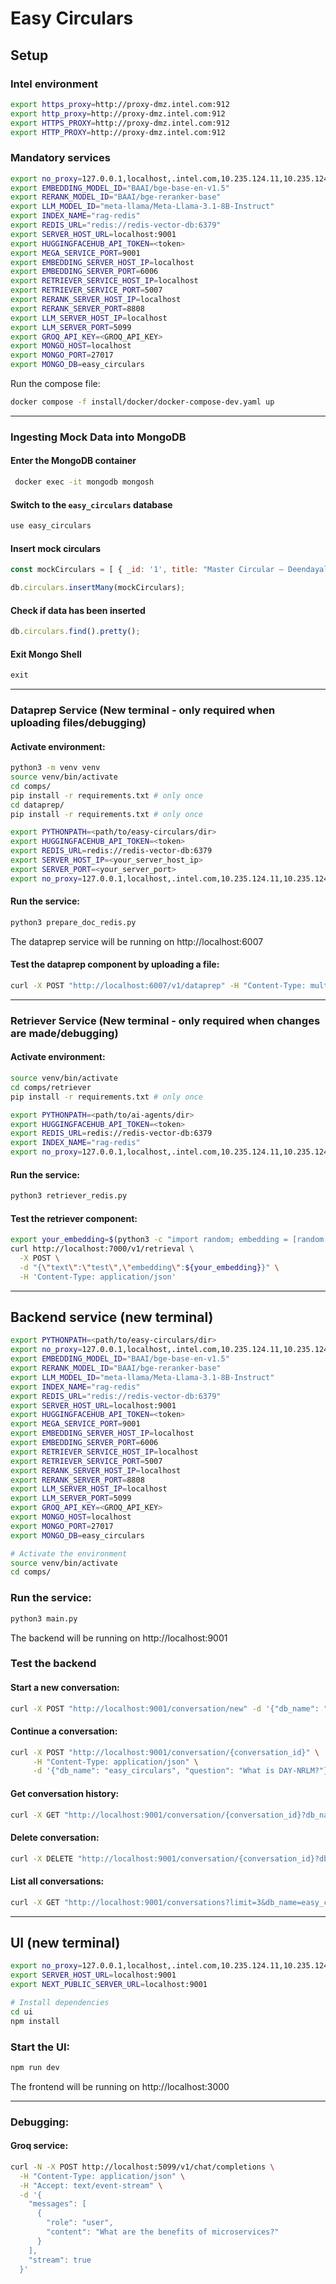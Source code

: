 # Easy Circulars

## Setup

### Intel environment
```bash
export https_proxy=http://proxy-dmz.intel.com:912
export http_proxy=http://proxy-dmz.intel.com:912
export HTTPS_PROXY=http://proxy-dmz.intel.com:912
export HTTP_PROXY=http://proxy-dmz.intel.com:912
```


### Mandatory services
```bash
export no_proxy=127.0.0.1,localhost,.intel.com,10.235.124.11,10.235.124.12,10.235.124.13,10.96.0.0/12,10.235.64.0/18,chatqna-xeon-ui-server,chatqna-xeon-backend-server,dataprep-redis-service,tei-embedding-service,retriever,tei-reranking-service,tgi-service,vllm_service,backend,mongodb,tei-reranking-server,tei-embedding-server,groq-service
export EMBEDDING_MODEL_ID="BAAI/bge-base-en-v1.5"
export RERANK_MODEL_ID="BAAI/bge-reranker-base"
export LLM_MODEL_ID="meta-llama/Meta-Llama-3.1-8B-Instruct"
export INDEX_NAME="rag-redis"
export REDIS_URL="redis://redis-vector-db:6379"
export SERVER_HOST_URL=localhost:9001
export HUGGINGFACEHUB_API_TOKEN=<token>
export MEGA_SERVICE_PORT=9001
export EMBEDDING_SERVER_HOST_IP=localhost
export EMBEDDING_SERVER_PORT=6006
export RETRIEVER_SERVICE_HOST_IP=localhost
export RETRIEVER_SERVICE_PORT=5007
export RERANK_SERVER_HOST_IP=localhost
export RERANK_SERVER_PORT=8808
export LLM_SERVER_HOST_IP=localhost
export LLM_SERVER_PORT=5099
export GROQ_API_KEY=<GROQ_API_KEY>
export MONGO_HOST=localhost
export MONGO_PORT=27017
export MONGO_DB=easy_circulars
```
Run the compose file:
```bash
docker compose -f install/docker/docker-compose-dev.yaml up
```

---

### Ingesting Mock Data into MongoDB

#### Enter the MongoDB container
```bash
 docker exec -it mongodb mongosh
```

#### Switch to the `easy_circulars` database
```javascript
use easy_circulars
```

#### Insert mock circulars
```javascript
const mockCirculars = [ { _id: '1', title: "Master Circular – Deendayal Antyodaya Yojana - National Rural Livelihoods Mission (DAY-NRLM)", tags: ["master", "rural"], date: "2019-07-01", bookmark: false, url: "/pdfs/4MC01072019506189EF9A684645AF078EAA43E6BFC5.pdf", conversation_id: "", references: ['2', '3']}, { _id: '2', title: "Master Circular – Deendayal Antyodaya Yojana - National Rural Livelihoods Mission (DAY-NRLM)", tags: ["master", "rural"], date: "2018-07-03", bookmark: false, url: "/pdfs/09MC626B2B1F53BE4DD8B0A000EBAC40E2DB.pdf", conversation_id: "", references: []}, { _id: '3', title: "Priority Sector Lending- Restructuring of SGSY as National Rural Livelihood Mission (NRLM) - Aajeevika", tags: ["lending", "rural"], date: "2013-06-27", bookmark: false, url: "/pdfs/NRLM27062013.pdf", conversation_id: "", references: []}];

db.circulars.insertMany(mockCirculars);
```

#### Check if data has been inserted
```javascript
db.circulars.find().pretty();
```

#### Exit Mongo Shell
```javascript
exit
```

---

### Dataprep Service (New terminal - only required when uploading files/debugging)
#### Activate environment:
```bash
python3 -m venv venv
source venv/bin/activate
cd comps/
pip install -r requirements.txt # only once
cd dataprep/
pip install -r requirements.txt # only once

export PYTHONPATH=<path/to/easy-circulars/dir>
export HUGGINGFACEHUB_API_TOKEN=<token>
export REDIS_URL=redis://redis-vector-db:6379
export SERVER_HOST_IP=<your_server_host_ip>
export SERVER_PORT=<your_server_port>
export no_proxy=127.0.0.1,localhost,.intel.com,10.235.124.11,10.235.124.12,10.235.124.13,10.96.0.0/12,10.235.64.0/18,chatqna-xeon-ui-server,chatqna-xeon-backend-server,dataprep-redis-service,tei-embedding-service,retriever,tei-reranking-service,tgi-service,vllm_service,backend,mongodb,tei-reranking-server,tei-embedding-server,groq-service
```

#### Run the service:
```bash
python3 prepare_doc_redis.py
```
The dataprep service will be running on http://localhost:6007

#### Test the dataprep component by uploading a file:
```bash
curl -X POST "http://localhost:6007/v1/dataprep" -H "Content-Type: multipart/form-data" -F "files=@<path/to/pdf>"
```

---

### Retriever Service (New terminal - only required when changes are made/debugging)
#### Activate environment:
```bash
source venv/bin/activate
cd comps/retriever
pip install -r requirements.txt # only once

export PYTHONPATH=<path/to/ai-agents/dir>
export HUGGINGFACEHUB_API_TOKEN=<token>
export REDIS_URL=redis://redis-vector-db:6379
export INDEX_NAME="rag-redis"
export no_proxy=127.0.0.1,localhost,.intel.com,10.235.124.11,10.235.124.12,10.235.124.13,10.96.0.0/12,10.235.64.0/18,chatqna-xeon-ui-server,chatqna-xeon-backend-server,dataprep-redis-service,tei-embedding-service,retriever,tei-reranking-service,tgi-service,vllm_service,backend,mongodb,tei-reranking-server,tei-embedding-server,groq-service
```

#### Run the service:
```bash
python3 retriever_redis.py
```

#### Test the retriever component:
```bash
export your_embedding=$(python3 -c "import random; embedding = [random.uniform(-1, 1) for _ in range(768)]; print(embedding)")
curl http://localhost:7000/v1/retrieval \
  -X POST \
  -d "{\"text\":\"test\",\"embedding\":${your_embedding}}" \
  -H 'Content-Type: application/json'
```

---

## Backend service (new terminal)
```bash
export PYTHONPATH=<path/to/easy-circulars/dir>
export no_proxy=127.0.0.1,localhost,.intel.com,10.235.124.11,10.235.124.12,10.235.124.13,10.96.0.0/12,10.235.64.0/18,chatqna-xeon-ui-server,chatqna-xeon-backend-server,dataprep-redis-service,tei-embedding-service,retriever,tei-reranking-service,tgi-service,vllm_service,backend,mongodb,tei-reranking-server,tei-embedding-server,groq-service
export EMBEDDING_MODEL_ID="BAAI/bge-base-en-v1.5"
export RERANK_MODEL_ID="BAAI/bge-reranker-base"
export LLM_MODEL_ID="meta-llama/Meta-Llama-3.1-8B-Instruct"
export INDEX_NAME="rag-redis"
export REDIS_URL="redis://redis-vector-db:6379"
export SERVER_HOST_URL=localhost:9001
export HUGGINGFACEHUB_API_TOKEN=<token>
export MEGA_SERVICE_PORT=9001
export EMBEDDING_SERVER_HOST_IP=localhost
export EMBEDDING_SERVER_PORT=6006
export RETRIEVER_SERVICE_HOST_IP=localhost
export RETRIEVER_SERVICE_PORT=5007
export RERANK_SERVER_HOST_IP=localhost
export RERANK_SERVER_PORT=8808
export LLM_SERVER_HOST_IP=localhost
export LLM_SERVER_PORT=5099
export GROQ_API_KEY=<GROQ_API_KEY>
export MONGO_HOST=localhost
export MONGO_PORT=27017
export MONGO_DB=easy_circulars

# Activate the environment
source venv/bin/activate
cd comps/
```

### Run the service:
```bash
python3 main.py
```
The backend will be running on http://localhost:9001

### Test the backend
#### Start a new conversation:
```bash
curl -X POST "http://localhost:9001/conversation/new" -d '{"db_name": "easy_circulars"}'  | jq  
```

#### Continue a conversation:
```bash
curl -X POST "http://localhost:9001/conversation/{conversation_id}" \
     -H "Content-Type: application/json" \
     -d '{"db_name": "easy_circulars", "question": "What is DAY-NRLM?"}' | jq
```

#### Get conversation history:
```bash
curl -X GET "http://localhost:9001/conversation/{conversation_id}?db_name=easy_circulars" | jq
```

#### Delete conversation:
```bash
curl -X DELETE "http://localhost:9001/conversation/{conversation_id}?db_name=easy_circulars" | jq
```

#### List all conversations:
```bash
curl -X GET "http://localhost:9001/conversations?limit=3&db_name=easy_circulars" | jq     
```

---

## UI (new terminal)
```bash
export no_proxy=127.0.0.1,localhost,.intel.com,10.235.124.11,10.235.124.12,10.235.124.13,10.96.0.0/12,10.235.64.0/18,chatqna-xeon-ui-server,chatqna-xeon-backend-server,dataprep-redis-service,tei-embedding-service,retriever,tei-reranking-service,tgi-service,vllm_service,backend,mongodb,tei-reranking-server,tei-embedding-server,groq-service
export SERVER_HOST_URL=localhost:9001
export NEXT_PUBLIC_SERVER_URL=localhost:9001

# Install dependencies
cd ui
npm install
```

### Start the UI:
```bash
npm run dev
```

The frontend will be running on http://localhost:3000

---

### Debugging:
#### Groq service:
```bash
curl -N -X POST http://localhost:5099/v1/chat/completions \
  -H "Content-Type: application/json" \
  -H "Accept: text/event-stream" \
  -d '{
    "messages": [
      {
        "role": "user",
        "content": "What are the benefits of microservices?"
      }
    ],
    "stream": true
  }'
```
